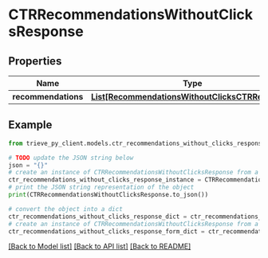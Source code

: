# CTRRecommendationsWithoutClicksResponse


## Properties

Name | Type | Description | Notes
------------ | ------------- | ------------- | -------------
**recommendations** | [**List[RecommendationsWithoutClicksCTRResponse]**](RecommendationsWithoutClicksCTRResponse.md) |  | 

## Example

```python
from trieve_py_client.models.ctr_recommendations_without_clicks_response import CTRRecommendationsWithoutClicksResponse

# TODO update the JSON string below
json = "{}"
# create an instance of CTRRecommendationsWithoutClicksResponse from a JSON string
ctr_recommendations_without_clicks_response_instance = CTRRecommendationsWithoutClicksResponse.from_json(json)
# print the JSON string representation of the object
print(CTRRecommendationsWithoutClicksResponse.to_json())

# convert the object into a dict
ctr_recommendations_without_clicks_response_dict = ctr_recommendations_without_clicks_response_instance.to_dict()
# create an instance of CTRRecommendationsWithoutClicksResponse from a dict
ctr_recommendations_without_clicks_response_form_dict = ctr_recommendations_without_clicks_response.from_dict(ctr_recommendations_without_clicks_response_dict)
```
[[Back to Model list]](../README.md#documentation-for-models) [[Back to API list]](../README.md#documentation-for-api-endpoints) [[Back to README]](../README.md)


